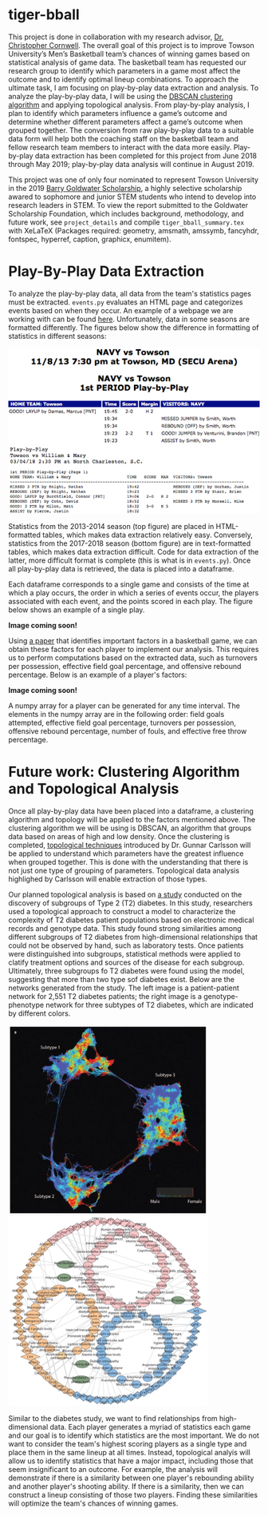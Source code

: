 # tiger-bball
This project is done in collaboration with my research advisor, [Dr. Christopher Cornwell](https://tigerweb.towson.edu/ccornwell/). The overall goal of this project is to improve Towson University’s Men’s Basketball team’s chances of winning games based on statistical analysis of game data. The basketball team has requested our research group to identify which parameters in a game most affect the outcome and to identify optimal lineup combinations. To approach the ultimate task, I am focusing on play-by-play data extraction and analysis. To analyze the play-by-play data, I will be using the [DBSCAN clustering algorithm](https://towardsdatascience.com/how-dbscan-works-and-why-should-i-use-it-443b4a191c80) and applying topological analysis. From play-by-play analysis, I plan to identify which parameters influence a game’s outcome and determine whether different parameters affect a game’s outcome when grouped together. The conversion from raw play-by-play data to a suitable data form will help both the coaching staff on the basketball team and fellow research team members to interact with the data more easily. Play-by-play data extraction has been completed for this project from June 2018 through May 2019; play-by-play data analysis will continue in August 2019.

This project was one of only four nominated to represent Towson University in the 2019 [Barry Goldwater Scholarship](https://goldwater.scholarsapply.org/), a highly selective scholarship awared to sophomore and junior STEM students who intend to develop into research leaders in STEM. To view the report submitted to the Goldwater Scholarship Foundation, which includes background, methodology, and future work, see `project_details` and compile `tiger_bball_summary.tex` with XeLaTeX (Packages required: geometry, amsmath, amssymb, fancyhdr, fontspec, hyperref, caption, graphicx, enumitem).

# Play-By-Play Data Extraction
To analyze the play-by-play data, all data from the team's statistics pages must be extracted. `events.py` evaluates an HTML page and categorizes events based on when they occur. An example of a webpage we are working with can be found [here](https://static.towsontigers.com/custompages/MBB/17-18/mb021518.htm). Unfortunately, data in some seasons are formatted differently. The figures below show the difference in formatting of statistics in different seasons:


<img src="/project_details/pbp_2013.png"> <img src="/project_details/pbp_2017.png">

Statistics from the 2013-2014 season (top figure) are placed in HTML-formatted tables, which makes data extraction relatively easy. Conversely, statistics from the 2017-2018 season (bottom figure) are in text-formatted tables, which makes data extraction difficult. Code for data extraction of the latter, more difficult format is complete (this is what is in `events.py`). Once all play-by-play data is retrieved, the data is placed into a dataframe.

Each dataframe corresponds to a single game and consists of the time at which a play occurs, the order in which a series of events occur, the players associated with each event, and the points scored in each play. The figure below shows an example of a single play.

**Image coming soon!**

Using [a paper](https://statsbylopez.files.wordpress.com/2016/01/jqas-2007-3-3-1070.pdf) that identifies important factors in a basketball game, we can obtain these factors for each player to implement our analysis. This requires us to perform computations based on the extracted data, such as turnovers per possession, effective field goal percentage, and offensive rebound percentage. Below is an example of a player's factors:

**Image coming soon!**

A numpy array for a player can be generated for any time interval. The elements in the numpy array are in the following order: field goals attempted, effective field goal percentage, turnovers per possession, offensive rebound percentage, number of fouls, and effective free throw percentage.

# Future work: Clustering Algorithm and Topological Analysis
Once all play-by-play data have been placed into a dataframe, a clustering algorithm and topology will be applied to the factors mentioned above. The clustering algorithm we will be using is DBSCAN, an algorithm that groups data based on areas of high and low density. Once the clustering is completed, [topological techniques](https://www.ams.org/journals/bull/2009-46-02/S0273-0979-09-01249-X/) introduced by Dr. Gunnar Carlsson will be applied to understand which parameters have the greatest influence when grouped together. This is done with the understanding that there is not just one type of grouping of parameters. Topological data analysis highlighed by Carlsson will enable extraction of those types.

Our planned topological analysis is based on [a study](https://www.ncbi.nlm.nih.gov/pmc/articles/PMC4780757/) conducted on the discovery of subgroups of Type 2 (T2) diabetes. In this study, researchers used a topological approach to construct a model to characterize the complexity of T2 diabetes patient populations based on electronic medical records and genotype data. This study found strong similarities among different subgroups of T2 diabetes from high-dimensional relationships that could not be observed by hand, such as laboratory tests. Once patients were distinguished into subgroups, statistical methods were applied to clatify treatment options and sources of the disease for each subgroup. Ultimately, three subgroups fo T2 diabetes were found using the model, suggesting that more than two type sof diabetes exist. Below are the networks generated from the study. The left image is a patient-patient network for 2,551 T2 diabetes patients; the right image is a genotype-phenotype network for three subtypes of T2 diabetes, which are indicated by different colors.

<img src="/images/t2_diabetes_crop.jpg" width="400"> <img src="/images/nihms760576f2.jpg" width="400">

Similar to the diabetes study, we want to find relationships from high-dimensional data. Each player generates a myriad of statistics each game and our goal is to identify which statistics are the most important. We do not want to consider the team's highest scoring players as a single type and place them in the same lineup at all times. Instead, topological analyis will allow us to identify statistics that have a major impact, including those that seem insignificant to an outcome. For example, the analysis will demonstrate if there is a similarity between one player's rebounding ability and another player's shooting ability. If there is a similarity, then we can construct a lineup consisting of those two players. Finding these similarities will optimize the team's chances of winning games.
